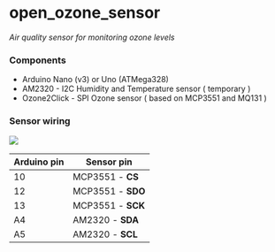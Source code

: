 # open_ozone_sensor
*Air quality sensor for monitoring ozone levels*

### Components

* Arduino Nano (v3) or Uno (ATMega328)
* AM2320 - I2C Humidity and Temperature sensor ( temporary )
* Ozone2Click - SPI Ozone sensor ( based on MCP3551 and MQ131 )

### Sensor wiring

![](doc/sensor_schema.png)

| **Arduino pin** |  **Sensor pin**   |
| --------------- | ----------------- |
| 10              | MCP3551 - **CS**  |
| 12              | MCP3551 - **SDO** |
| 13              | MCP3551 - **SCK** |
| A4              | AM2320 - **SDA**  |
| A5              | AM2320 - **SCL**  |
